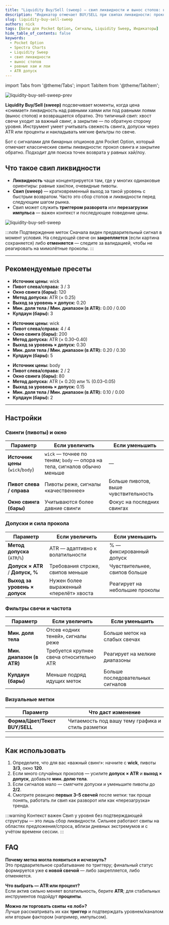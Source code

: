 ```yaml
---
title: "Liquidity Buy/Sell (sweep) — свип ликвидности и вынос стопов: как находить точки возврата"
description: "Индикатор отмечает BUY/SELL при свипах ликвидности: прокол ключевого свинга и закрытие обратно. Гибкие настройки: источник цены, окно свинга, допуски ATR/%, сила прокола, фильтры свечи и кулдаун."
slug: liquidity-buy-sell-sweep
authors: nick
tags: [Боты для Pocket Option, Сигналы, Liquidity Sweep, Индикаторы]
hide_table_of_contents: false
keywords:
  - Pocket Option
  - Spectra Charts
  - Liquidity Sweep
  - свип ликвидности
  - вынос стопов
  - равные хаи и лои
  - ATR допуск
---
```


import Tabs from '@theme/Tabs';
import TabItem from '@theme/TabItem';

![liquidity-buy-sell-sweep-prev](/img/blog/liquidity-buy-sell-prev.png)

**Liquidity Buy/Sell (sweep)** подсвечивает моменты, когда цена «снимает» ликвидность над равными хаями или под равными лоями (вынос стопов) и возвращается обратно. Это типичный свип: хвост свечи уходит за важный свинг, а закрытие — по обратную сторону уровня. Инструмент умеет учитывать свежесть свинга, допуски через ATR или проценты и накладывать мягкие фильтры по свече.
<!-- truncate -->

Бот с сигналами для бинарных опционов для Pocket Option, который отмечает классические свипы ликвидности: прокол свинга и закрытие обратно. Подходит для поиска точек возврата у равных хай/лоу.

## Что такое свип ликвидности

- **Ликвидность** чаще концентрируется там, где у многих одинаковые ориентиры: равные хаи/лои, очевидные пивоты.  
- **Свип (sweep)** — кратковременный выход за такой уровень с быстрым возвратом. Часто это сбор стопов и ликвидности перед следующим шагом рынка.  
- Свип может служить **триггером разворота** или **перезагрузки импульса** — важен контекст и последующее поведение цены.

![liquidity-buy-sell-sweep](/img/blog/liquidity-buy-sell.png)

:::note Подтверждение меток
Сначала виден предварительный сигнал в момент условия. На следующей свече он **закрепляется** (если картина сохраняется) либо **отменяется** — следите за валидацией, чтобы не реагировать на мимолётные проколы.
:::

---

## Рекомендуемые пресеты

<Tabs groupId="sweep-presets" defaultValue="balanced" queryString>
  <TabItem value="balanced" label="Сбалансированный">
    <ul>
      <li><strong>Источник цены:</strong> wick</li>
      <li><strong>Пивот слева/справа:</strong> 3 / 3</li>
      <li><strong>Окно свинга (бары):</strong> 120</li>
      <li><strong>Метод допуска:</strong> ATR (× 0.25)</li>
      <li><strong>Выход за уровень × допуск:</strong> 0.20</li>
      <li><strong>Мин. доля тела / Мин. диапазон (в ATR):</strong> 0.00 / 0.00</li>
      <li><strong>Кулдаун (бары):</strong> 3</li>
    </ul>
  </TabItem>

  <TabItem value="conservative" label="Консервативный">
    <ul>
      <li><strong>Источник цены:</strong> wick</li>
      <li><strong>Пивот слева/справа:</strong> 4 / 4</li>
      <li><strong>Окно свинга (бары):</strong> 200</li>
      <li><strong>Метод допуска:</strong> ATR (× 0.30–0.40)</li>
      <li><strong>Выход за уровень × допуск:</strong> 0.30</li>
      <li><strong>Мин. доля тела / Мин. диапазон (в ATR):</strong> 0.20 / 0.30</li>
      <li><strong>Кулдаун (бары):</strong> 5</li>
    </ul>
  </TabItem>

  <TabItem value="fast" label="Быстрый">
    <ul>
      <li><strong>Источник цены:</strong> body</li>
      <li><strong>Пивот слева/справа:</strong> 2 / 2</li>
      <li><strong>Окно свинга (бары):</strong> 80</li>
      <li><strong>Метод допуска:</strong> ATR (× 0.20) или % (0.03–0.05)</li>
      <li><strong>Выход за уровень × допуск:</strong> 0.15</li>
      <li><strong>Мин. доля тела / Мин. диапазон (в ATR):</strong> 0.10 / 0.00</li>
      <li><strong>Кулдаун (бары):</strong> 2</li>
    </ul>
  </TabItem>
</Tabs>

---

## Настройки

### Свинги (пивоты) и окно
| Параметр | Если увеличить | Если уменьшить |
|---|---|---|
| **Источник цены** (`wick`/`body`) | `wick` — точнее по теням; `body` — опора на тела, сигналов обычно меньше | — |
| **Пивот слева / справа** | Пивоты реже, сигналы «качественнее» | Больше пивотов, выше чувствительность |
| **Окно свинга (бары)** | Учитываются более давние свинги | Фокус на последних свингах |

### Допуски и сила прокола
| Параметр | Если увеличить | Если уменьшить |
|---|---|---|
| **Метод допуска** (`ATR`/`%`) | ATR — адаптивно к волатильности | % — фиксированный допуск |
| **Допуск × ATR** / **Допуск, %** | Требования строже, свипов меньше | Чувствительнее, свипов больше |
| **Выход за уровень × допуск** | Нужен более выраженный «перелёт» хвоста | Реагирует на небольшие проколы |

### Фильтры свечи и частота
| Параметр | Если увеличить | Если уменьшить |
|---|---|---|
| **Мин. доля тела** | Отсев «одних теней», сигналы реже | Больше меток на слабых свечах |
| **Мин. диапазон (в ATR)** | Требуется крупнее свеча относительно ATR | Реагирует на мелкие диапазоны |
| **Кулдаун (бары)** | Меньше подряд идущих меток | Больше последовательных сигналов |

### Визуальные метки
| Параметр | Что даст изменение |
|---|---|
| **Форма/Цвет/Текст BUY/SELL** | Читаемость под вашу тему графика и стиль разметки |

---

## Как использовать

1. Определите, что для вас «важный свинг»: начните с **wick**, пивоты **3/3**, окно **120**.  
2. Если много случайных проколов — усилите **допуск × ATR** и **выход × допуск**, добавьте **мин. долю тела**.  
3. Если сигналов мало — смягчите допуски и уменьшите пивоты до **2/2**.  
4. Смотрите реакцию **первых 3–5 свечей** после метки: так проще понять, работать ли свип как разворот или как «перезагрузка» тренда.

:::warning Контекст важен
Свип у уровня без подтверждающей структуры — это лишь сбор ликвидности. Сильнее работают свипы на областях предложения/спроса, вблизи дневных экстремумов и с учётом времени сессии.
:::

## FAQ

**Почему метка могла появиться и исчезнуть?**  
Это предварительное срабатывание по триггеру; финальный статус формируется уже **с новой свечой** — либо закрепляется, либо отменяется.

**Что выбрать — ATR или процент?**  
Если актив сильно меняет волатильность, берите **ATR**; для стабильных инструментов подойдут **проценты**.

**Можно ли торговать свипы «в лоб»?**  
Лучше рассматривать их как **триггер** и подтверждать уровнем/каналом или вторым фактором (например, импульсом).

